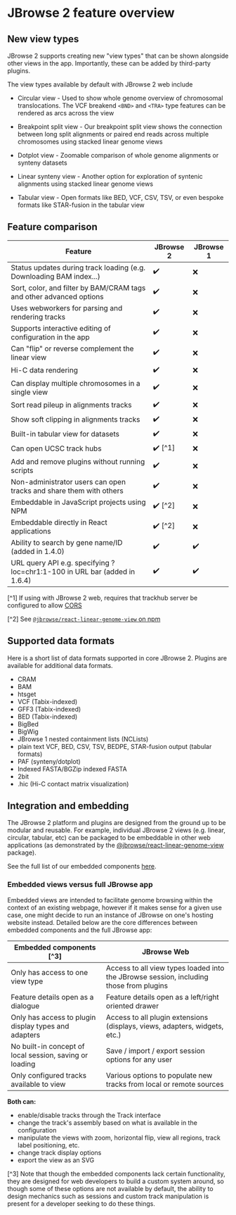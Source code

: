 # JBrowse 2 feature overview

## New view types

JBrowse 2 supports creating new "view types" that can be shown alongside other
views in the app. Importantly, these can be added by third-party plugins.

The view types available by default with JBrowse 2 web include

- Circular view - Used to show whole genome overview of chromosomal
  translocations. The VCF breakend `<BND>` and `<TRA>` type features can be
  rendered as arcs across the view

- Breakpoint split view - Our breakpoint split view shows the connection
  between long split alignments or paired end reads across multiple chromosomes
  using stacked linear genome views

- Dotplot view - Zoomable comparison of whole genome alignments or synteny
  datasets

- Linear synteny view - Another option for exploration of syntenic alignments
  using stacked linear genome views

- Tabular view - Open formats like BED, VCF, CSV, TSV, or even bespoke
  formats like STAR-fusion in the tabular view

## Feature comparison

| Feature                                                                   | JBrowse 2               | JBrowse 1          |
| ------------------------------------------------------------------------- | ----------------------- | ------------------ |
| Status updates during track loading (e.g. Downloading BAM index...)       | :heavy_check_mark:      | :x:                |
| Sort, color, and filter by BAM/CRAM tags and other advanced options       | :heavy_check_mark:      | :x:                |
| Uses webworkers for parsing and rendering tracks                          | :heavy_check_mark:      | :x:                |
| Supports interactive editing of configuration in the app                  | :heavy_check_mark:      | :x:                |
| Can "flip" or reverse complement the linear view                          | :heavy_check_mark:      | :x:                |
| Hi-C data rendering                                                       | :heavy_check_mark:      | :x:                |
| Can display multiple chromosomes in a single view                         | :heavy_check_mark:      | :x:                |
| Sort read pileup in alignments tracks                                     | :heavy_check_mark:      | :x:                |
| Show soft clipping in alignments tracks                                   | :heavy_check_mark:      | :x:                |
| Built-in tabular view for datasets                                        | :heavy_check_mark:      | :x:                |
| Can open UCSC track hubs                                                  | :heavy_check_mark: [^1] | :x:                |
| Add and remove plugins without running scripts                            | :heavy_check_mark:      | :x:                |
| Non-administrator users can open tracks and share them with others        | :heavy_check_mark:      | :x:                |
| Embeddable in JavaScript projects using NPM                               | :heavy_check_mark: [^2] | :x:                |
| Embeddable directly in React applications                                 | :heavy_check_mark: [^2] | :x:                |
| Ability to search by gene name/ID (added in 1.4.0)                        | :heavy_check_mark:      | :heavy_check_mark: |
| URL query API e.g. specifying ?loc=chr1:1-100 in URL bar (added in 1.6.4) | :heavy_check_mark:      | :heavy_check_mark: |

[^1] If using with JBrowse 2 web, requires that trackhub server be configured to allow [CORS](https://developer.mozilla.org/en-US/docs/Web/HTTP/CORS)

[^2] See [`@jbrowse/react-linear-genome-view` on npm](https://www.npmjs.com/package/@jbrowse/react-linear-genome-view)

## Supported data formats

Here is a short list of data formats supported in core JBrowse 2. Plugins are
available for additional data formats.

- CRAM
- BAM
- htsget
- VCF (Tabix-indexed)
- GFF3 (Tabix-indexed)
- BED (Tabix-indexed)
- BigBed
- BigWig
- JBrowse 1 nested containment lists (NCLists)
- plain text VCF, BED, CSV, TSV, BEDPE, STAR-fusion output (tabular formats)
- PAF (synteny/dotplot)
- Indexed FASTA/BGZip indexed FASTA
- 2bit
- .hic (Hi-C contact matrix visualization)

## Integration and embedding

The JBrowse 2 platform and plugins are designed from the ground up to be
modular and reusable. For example, individual JBrowse 2 views (e.g. linear,
circular, tabular, etc) can be packaged to be embeddable in other web
applications (as demonstrated by the
[@jbrowse/react-linear-genome-view](https://www.npmjs.com/package/@jbrowse/react-linear-genome-view)
package).

See the full list of our embedded components [here]().

### Embedded views versus full JBrowse app

Embedded views are intended to facilitate genome browsing within the context of an existing webpage, however if it makes sense for a given use case, one might decide to run an instance of JBrowse on one's hosting website instead. Detailed below are the core differences between embedded components and the full JBrowse app:

| Embedded components [^3]                                | JBrowse Web                                                                            |
| ------------------------------------------------------- | -------------------------------------------------------------------------------------- |
| Only has access to one view type                        | Access to all view types loaded into the JBrowse session, including those from plugins |
| Feature details open as a dialogue                      | Feature details open as a left/right oriented drawer                                   |
| Only has access to plugin display types and adapters    | Access to all plugin extensions (displays, views, adapters, widgets, etc.)             |
| No built-in concept of local session, saving or loading | Save / import / export session options for any user                                    |
| Only configured tracks available to view                | Various options to populate new tracks from local or remote sources                    |

**Both can:**

- enable/disable tracks through the Track interface
- change the track's assembly based on what is available in the configuration
- manipulate the views with zoom, horizontal flip, view all regions, track label positioning, etc.
- change track display options
- export the view as an SVG

[^3] Note that though the embedded components lack certain functionality, they are designed for web developers to build a custom system around, so though some of these options are not available by default, the ability to design mechanics such as sessions and custom track manipulation is present for a developer seeking to do these things.
